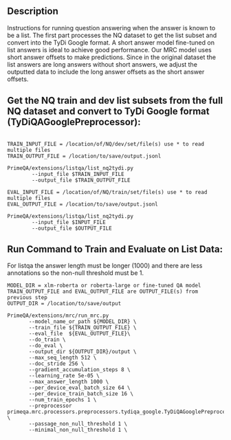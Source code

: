 ## Description

Instructions for running question answering when the answer is known to be a list. The first part processes the NQ dataset to get the list subset and convert into the TyDi Google format. A short answer model fine-tuned on list answers is ideal to achieve good performance. Our MRC model uses short answer offsets to make predictions. Since in the original dataset the list answers are long answers without short answers, we adjust the outputted data to include the long answer offsets as the short answer offsets.

## Get the NQ train and dev list subsets from the full NQ dataset and convert to TyDi Google format (TyDiQAGooglePreprocessor):
```

TRAIN_INPUT_FILE = /location/of/NQ/dev/set/file(s) use * to read multiple files
TRAIN_OUTPUT_FILE = /location/to/save/output.jsonl

PrimeQA/extensions/listqa/list_nq2tydi.py
        --input_file $TRAIN_INPUT_FILE
        --output_file $TRAIN_OUTPUT_FILE

EVAL_INPUT_FILE = /location/of/NQ/train/set/file(s) use * to read multiple files
EVAL_OUTPUT_FILE = /location/to/save/output.jsonl

PrimeQA/extensions/listqa/list_nq2tydi.py
        --input_file $INPUT_FILE
        --output_file $OUTPUT_FILE
```

## Run Command to Train and Evaluate on List Data:
For listqa the answer length must be longer (1000) and there are less annotations so the non-null threshold must be 1.


```
MODEL_DIR = xlm-roberta or roberta-large or fine-tuned QA model
TRAIN_OUTPUT_FILE and EVAL_OUTPUT_FILE are OUTPUT_FILE(s) from previous step
OUTPUT_DIR = /location/to/save/output

PrimeQA/extensions/mrc/run_mrc.py
       --model_name_or_path ${MODEL_DIR} \
       --train_file ${TRAIN_OUTPUT_FILE} \
       --eval_file  ${EVAL_OUTPUT_FILE}\
       --do_train \
       --do_eval \
       --output_dir ${OUTPUT_DIR}/output \
       --max_seq_length 512 \
       --doc_stride 256 \
       --gradient_accumulation_steps 8 \
       --learning_rate 5e-05 \
       --max_answer_length 1000 \
       --per_device_eval_batch_size 64 \
       --per_device_train_batch_size 16 \
       --num_train_epochs 1 \
       --preprocessor primeqa.mrc.processors.preprocessors.tydiqa_google.TyDiQAGooglePreprocessor \
       --passage_non_null_threshold 1 \
       --minimal_non_null_threshold 1 \

```
